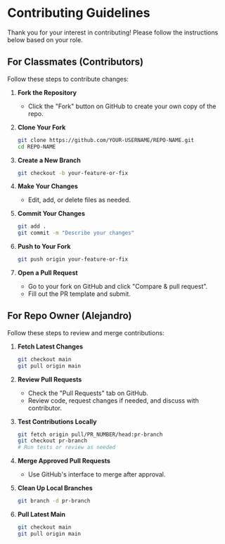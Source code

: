 

# Contributing Guidelines

Thank you for your interest in contributing! Please follow the instructions below based on your role.

## For Classmates (Contributors)

Follow these steps to contribute changes:

1. **Fork the Repository**
   - Click the "Fork" button on GitHub to create your own copy of the repo.

2. **Clone Your Fork**
   ```bash
   git clone https://github.com/YOUR-USERNAME/REPO-NAME.git
   cd REPO-NAME
   ```

3. **Create a New Branch**
   ```bash
   git checkout -b your-feature-or-fix
   ```

4. **Make Your Changes**
   - Edit, add, or delete files as needed.

5. **Commit Your Changes**
   ```bash
   git add .
   git commit -m "Describe your changes"
   ```

6. **Push to Your Fork**
   ```bash
   git push origin your-feature-or-fix
   ```

7. **Open a Pull Request**
   - Go to your fork on GitHub and click "Compare & pull request".
   - Fill out the PR template and submit.

## For Repo Owner (Alejandro)

Follow these steps to review and merge contributions:

1. **Fetch Latest Changes**
   ```bash
   git checkout main
   git pull origin main
   ```

2. **Review Pull Requests**
   - Check the "Pull Requests" tab on GitHub.
   - Review code, request changes if needed, and discuss with contributor.

3. **Test Contributions Locally**
   ```bash
   git fetch origin pull/PR_NUMBER/head:pr-branch
   git checkout pr-branch
   # Run tests or review as needed
   ```

4. **Merge Approved Pull Requests**
   - Use GitHub's interface to merge after approval.

5. **Clean Up Local Branches**
   ```bash
   git branch -d pr-branch
   ```

6. **Pull Latest Main**
   ```bash
   git checkout main
   git pull origin main
   ```